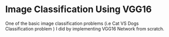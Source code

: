 # Image Classification Using VGG16

One of the basic image classification problems (i.e Cat VS Dogs Classification problem ) I did by implementing VGG16 Network from scratch.
